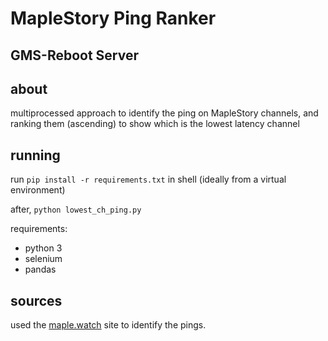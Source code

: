 # MapleStory Ping Ranker
## GMS-Reboot Server 

## about
multiprocessed approach to identify the ping on MapleStory channels, and ranking them (ascending) to show which is the
lowest latency channel



## running
run `pip install -r requirements.txt` in shell (ideally from a virtual environment)

after,
`python lowest_ch_ping.py`

requirements:
- python 3
- selenium
- pandas

## sources
used the [maple.watch](https://xymu.github.io/maple.watch/#GMS-Reboot) site to identify the pings.
